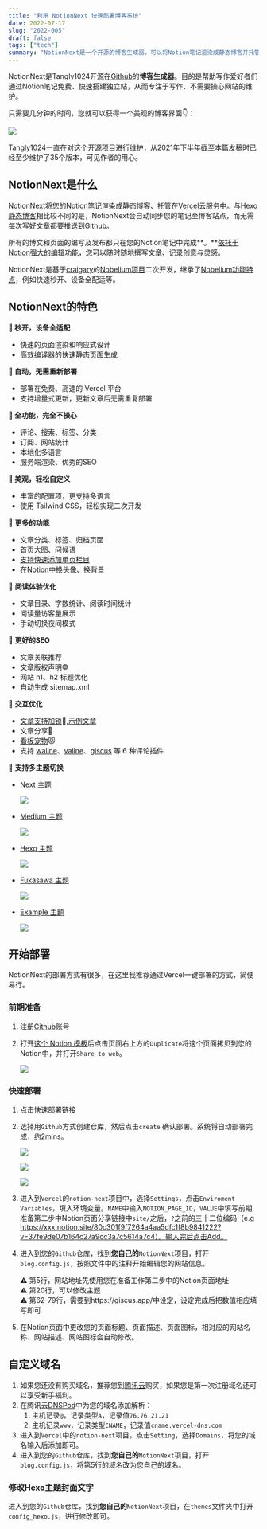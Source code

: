 ```yaml
---
title: "利用 NotionNext 快速部署博客系统"
date: 2022-07-17
slug: "2022-005"
draft: false
tags: ["tech"]
summary: "NotionNext是一个开源的博客生成器，可以将Notion笔记渲染成静态博客并托管在Vercel云服务中。它具有快速秒开、自动增量式更新、全功能、美观自定义、多主题切换等特点，同时支持自定义域名和Hexo主题封面文字修改。NotionNext的部署方式简便易行，只需要通过Vercel一键部署即可。"
---
```


NotionNext是Tangly1024开源在[Github](https://github.com/tangly1024/NotionNext)的**博客生成器**。目的是帮助写作爱好者们通过Notion笔记免费、快速搭建独立站，从而专注于写作、不需要操心网站的维护。

只需要几分钟的时间，您就可以获得一个美观的博客界面👇：

![](https://cos.justgoidea.com/justgoidea/uPic/2022/07/17/62d3c59f117c1.png)

Tangly1024一直在对这个开源项目进行维护，从2021年下半年截至本篇发稿时已经至少维护了35个版本，可见作者的用心。

## NotionNext是什么

NotionNext将您的[Notion笔记](https://tangly1024.com/article/notion)渲染成静态博客、托管在[Vercel](https://tangly1024.com/article/vercel)云服务中。与[Hexo静态博客](https://tangly1024.com/article/vercel)相比较不同的是，NotionNext会自动同步您的笔记至博客站点，而无需每次写好文章都要推送到Github。

所有的博文和页面的编写及发布都只在您的Notion笔记中完成**。**[依托于Notion强大的编辑功能](https://tangly1024.com/article/notion)，您可以随时随地撰写文章、记录创意与灵感。

NotionNext是基于[craigary](https://github.com/craigary/nobelium)的[Nobelium项目](https://github.com/craigary/nobelium)二次开发，继承了[Nobelium功能特点](https://tangly1024.com/article/notion-nobelium-vercel)，例如快速秒开、设备全配适等。

## NotionNext的特色

**🚀 秒开，设备全适配**

- 快速的页面渲染和响应式设计
- 高效编译器的快速静态页面生成

**🤖 自动，无需重新部署**

- 部署在免费、高速的 Vercel 平台
- 支持增量式更新，更新文章后无需重复部署

**🚙 全功能，完全不操心**

- 评论、搜索、标签、分类
- 订阅、网站统计
- 本地化多语言
- 服务端渲染、优秀的SEO

**🎨 美观，轻松自定义**

- 丰富的配置项，更支持多语言
- 使用 Tailwind CSS，轻松实现二次开发

🙉 **更多的功能**

- 文章分类、标签、归档页面
- 首页大图、问候语
- [支持快速添加单页栏目](https://docs.tangly1024.com/zh/features/singlePage)
- [在Notion中换头像、换背景](https://nextjs-docs-notion-next-ep367chmr-tlyong1992.vercel.app/zh/features/personality)

👀 **阅读体验优化**

- 文章目录、字数统计、阅读时间统计
- 阅读量访客量展示
- 手动切换夜间模式

📶 **更好的SEO**

- 文章关联推荐
- 文章版权声明©️
- 网站 h1、h2 标题优化
- 自动生成 sitemap.xml

👭 **交互优化**

- [文章支持加锁](https://docs.tangly1024.com/zh/features/articleLock)🔏,[示例文章](https://preview.tangly1024.com/article/example-2)
- 文章分享💌
- [看板宠物](https://docs.tangly1024.com/zh/features/live2D)😾
- 支持 [waline](https://waline.js.org/guide/get-started.html)、[valine](https://valine.js.org/)、[giscus](https://giscus.app/zh-CN) 等 6 种评论插件

🎨 **支持多主题切换**

- [Next 主题](https://preview.tangly1024.com/?theme=next)

    ![](https://cos.justgoidea.com/justgoidea/uPic/2022/07/17/62d3c5ad16327.png)

- [Medium 主题](https://preview.tangly1024.com/?theme=medium)

    ![](https://cos.justgoidea.com/justgoidea/uPic/2022/07/17/62d3c5b4d4037.png)

- [Hexo 主题](https://preview.tangly1024.com/?theme=hexo)

    ![](https://cos.justgoidea.com/justgoidea/uPic/2022/07/17/62d3c5ba882bd.png)

- [Fukasawa 主题](https://preview.tangly1024.com/?theme=fukasawa)

    ![](https://cos.justgoidea.com/justgoidea/uPic/2022/07/17/62d3c5c3a4d27.png)

- [Example 主题](https://preview.tangly1024.com/?theme=example)

    ![](https://cos.justgoidea.com/justgoidea/uPic/2022/07/17/62d3c5c9cdc76.png)


## 开始部署

NotionNext的部署方式有很多，在这里我推荐通过Vercel一键部署的方式，简便易行。

### 前期准备

1. 注册[Github](https://github.com/signup?ref_cta=Sign+up&ref_loc=header+logged+out&ref_page=%2F&source=header-home)账号
2. 打开[这个 Notion 模板](https://www.notion.so/02ab3b8678004aa69e9e415905ef32a5?pvs=21)后点击页面右上方的`Duplicate`将这个页面拷贝到您的Notion中，并打开`Share to web`。

    ![](https://cos.justgoidea.com/justgoidea/uPic/2022/07/16/62d291858c486.png)


### 快速部署

1. 点击[快速部署链接](https://vercel.com/new/clone?demo-description=Notion)
2. 选择用`Github`方式创建仓库，然后点击`create` 确认部署。系统将自动部署完成，约2mins。

    ![](https://cos.justgoidea.com/justgoidea/uPic/2022/07/17/62d3c5d46e09f.png)

    ![](https://cos.justgoidea.com/justgoidea/uPic/2022/07/17/62d3c5dc7a34c.png)

    ![](https://cos.justgoidea.com/justgoidea/uPic/2022/07/17/62d3c5e228d46.png)

3. 进入到`Vercel`的`notion-next`项目中，选择`Settings`，点击`Enviroment Variables`，填入环境变量。`NAME`中输入`NOTION_PAGE_ID`，`VALUE`中填写前期准备第二步中Notion页面分享链接中`site/`之后，`?`之前的三十二位编码（e.g https://xxx.notion.site/80c301f9f7264a4aa5dfc1f8b9841222?v=37fe9de07b164c27a9cc3a7c5614a7c4）。输入完后点击Add。
4. 进入到您的`Github`仓库，找到**您自己的**`NotionNext`项目，打开`blog.config.js`，按照文件中的注释开始编辑您的网站信息。

    <aside>
    ⚠️ 第5行，网站地址先使用您在准备工作第二步中的Notion页面地址

    </aside>

    <aside>
    ⚠️ 第20行，可以修改主题

    </aside>

    <aside>
    ⚠️ 第62-79行，需要到https://giscus.app/中设定，设定完成后把数值相应填写即可

    </aside>

5. 在Notion页面中更改您的页面标题、页面描述、页面图标，相对应的网站名称、网站描述、网站图标会自动修改。

## 自定义域名

1. 如果您还没有购买域名，推荐您到[腾讯云](https://cloud.tencent.com/act/cps/redirect?redirect=10010&cps_key=dd8807b176686762f8bfc44f59eba859)购买，如果您是第一次注册域名还可以享受新手福利。
2. 在腾讯云[DNSPod](https://console.dnspod.cn/)中为您的域名添加解析：
    1. 主机记录`@`，记录类型`A`，记录值`76.76.21.21`
    2. 主机记录`www`，记录类型`CNAME`，记录值`cname.vercel-dns.com`
3. 进入到`Vercel`中的`notion-next`项目，点击`Setting`，选择`Domains`，将您的域名输入后添加即可。
4. 进入到您的`Github`仓库，找到**您自己的**`NotionNext`项目，打开`blog.config.js`，将第5行的域名改为您自己的域名。

### 修改Hexo主题封面文字

进入到您的`Github`仓库，找到**您自己的**`NotionNext`项目，在`themes`文件夹中打开`config_hexo.js`，进行修改即可。

